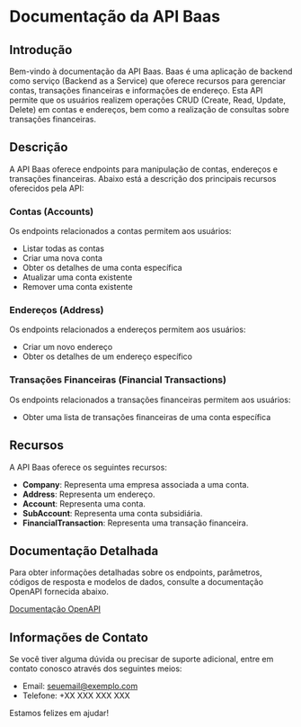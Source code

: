 # Documentação da API Baas

## Introdução

Bem-vindo à documentação da API Baas. Baas é uma aplicação de backend como serviço (Backend as a Service) que oferece recursos para gerenciar contas, transações financeiras e informações de endereço. Esta API permite que os usuários realizem operações CRUD (Create, Read, Update, Delete) em contas e endereços, bem como a realização de consultas sobre transações financeiras.

## Descrição

A API Baas oferece endpoints para manipulação de contas, endereços e transações financeiras. Abaixo está a descrição dos principais recursos oferecidos pela API:

### Contas (Accounts)

Os endpoints relacionados a contas permitem aos usuários:

- Listar todas as contas
- Criar uma nova conta
- Obter os detalhes de uma conta específica
- Atualizar uma conta existente
- Remover uma conta existente

### Endereços (Address)

Os endpoints relacionados a endereços permitem aos usuários:

- Criar um novo endereço
- Obter os detalhes de um endereço específico

### Transações Financeiras (Financial Transactions)

Os endpoints relacionados a transações financeiras permitem aos usuários:

- Obter uma lista de transações financeiras de uma conta específica

## Recursos

A API Baas oferece os seguintes recursos:

- **Company**: Representa uma empresa associada a uma conta.
- **Address**: Representa um endereço.
- **Account**: Representa uma conta.
- **SubAccount**: Representa uma conta subsidiária.
- **FinancialTransaction**: Representa uma transação financeira.

## Documentação Detalhada

Para obter informações detalhadas sobre os endpoints, parâmetros, códigos de resposta e modelos de dados, consulte a documentação OpenAPI fornecida abaixo.

[Documentação OpenAPI](swagger.json)

## Informações de Contato

Se você tiver alguma dúvida ou precisar de suporte adicional, entre em contato conosco através dos seguintes meios:

- Email: [seuemail@exemplo.com](mailto:seuemail@exemplo.com)
- Telefone: +XX XXX XXX XXX

Estamos felizes em ajudar!
